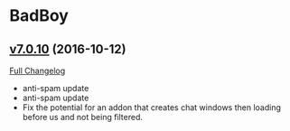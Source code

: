 # BadBoy

## [v7.0.10](https://github.com/funkydude/BadBoy/tree/v7.0.10) (2016-10-12) [](#top)
[Full Changelog](https://github.com/funkydude/BadBoy/compare/v7.0.9...v7.0.10)

-   anti-spam update  
-   anti-spam update  
-   Fix the potential for an addon that creates chat windows then loading before us and not being filtered.  
